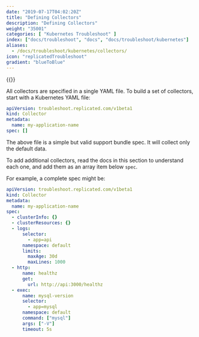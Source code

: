 ```yaml
---
date: "2019-07-17T04:02:20Z"
title: "Defining Collectors"
description: "Defining Collectors"
weight: "35001"
categories: [ "Kubernetes Troubleshoot" ]
index: ["docs/troubleshoot", "docs", "docs/troubleshoot/kubernetes"]
aliases:
  - /docs/troubleshoot/kubernetes/collectors/
icon: "replicatedTroubleshoot"
gradient: "blueToBlue"
---
```


{{<legacynotice>}}

All collectors are specified in a single YAML file. To build a set of collectors, start with a Kubernetes YAML file:

```yaml
apiVersion: troubleshoot.replicated.com/v1beta1
kind: Collector
metadata:
  name: my-application-name
spec: []
```

The above file is a simple but valid support bundle spec. It will collect only the default data.

To add additional collectors, read the docs in this section to understand each one, and add them as an array item below `spec`.

For example, a complete spec might be:

```yaml
apiVersion: troubleshoot.replicated.com/v1beta1
kind: Collector
metadata:
  name: my-application-name
spec:
  - clusterInfo: {}
  - clusterResources: {}
  - logs:
      selector:
        - app=api
      namespace: default
      limits:
        maxAge: 30d
        maxLines: 1000
  - http:
      name: healthz
      get:
        url: http://api:3000/healthz
  - exec:
      name: mysql-version
      selector:
        - app=mysql
      namespace: default
      command: ["mysql"]
      args: ["-V"]
      timeout: 5s
```

